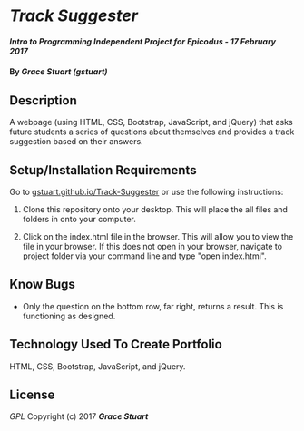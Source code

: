 # _Track Suggester_

#### _Intro to Programming Independent Project for Epicodus - 17 February 2017_

#### By _**Grace Stuart (gstuart)**_

## Description
A webpage (using HTML, CSS, Bootstrap, JavaScript, and jQuery) that asks future students a series of questions about themselves and provides a track suggestion based on their answers.

## Setup/Installation Requirements
Go to [gstuart.github.io/Track-Suggester](https://gstuart.github.io/Track-Suggester/) or use the following instructions:

1. Clone this repository onto your desktop. This will place the all files and folders in onto your computer.

2. Click on the index.html file in the browser. This will allow you to view the file in your browser. If this does not open in your browser, navigate to project folder via your command line and type "open index.html".

## Know Bugs
* Only the question on the bottom row, far right, returns a result. This is functioning as designed.

## Technology Used To Create Portfolio
HTML, CSS, Bootstrap, JavaScript, and jQuery.

## License
*GPL*
Copyright (c) 2017 **_Grace Stuart_**
